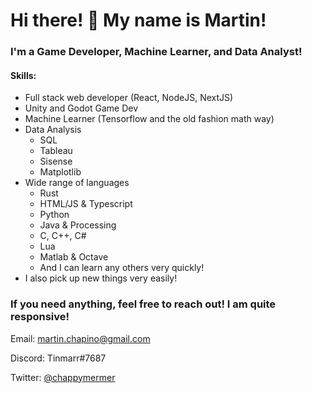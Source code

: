 # Hi there! 👋 My name is Martin!

### I'm a Game Developer, Machine Learner, and Data Analyst!

#### Skills:
* Full stack web developer (React, NodeJS, NextJS)
* Unity and Godot Game Dev
* Machine Learner (Tensorflow and the old fashion math way)
* Data Analysis
  * SQL
  * Tableau
  * Sisense
  * Matplotlib
* Wide range of languages
  * Rust
  * HTML/JS & Typescript
  * Python
  * Java & Processing
  * C, C++, C#
  * Lua
  * Matlab & Octave
  * And I can learn any others very quickly!
* I also pick up new things very easily!

### If you need anything, feel free to reach out! I am quite responsive!

Email: [martin.chapino@gmail.com](mailto:martin.chapino@gmail.com)

Discord: Tinmarr#7687

Twitter: [@chappymermer](https://twitter.com/chappymermer)

